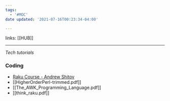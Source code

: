 ```yaml
---
tags:
  - '#MOC'
date updated: '2021-07-16T00:23:34-04:00'

---
```


links: [[HUB]]

---

_Tech tutorials_

### Coding

- [Raku Course - Andrew Shitov](https://course.raku.org/)
- [[HigherOrderPerl-trimmed.pdf]]
- [[The_AWK_Programming_Language.pdf]]
- [[think_raku.pdf]]

